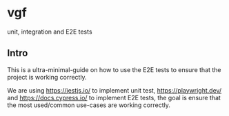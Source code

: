 # vgf
unit, integration and E2E tests
## Intro

This is a ultra-minimal-guide on how to use the E2E tests to ensure that the project is working correctly.

We are using https://jestjs.io/ to implement unit test, https://playwright.dev/  and https://docs.cypress.io/ to implement E2E tests, the goal is ensure that the most used/common use-cases are working correctly.